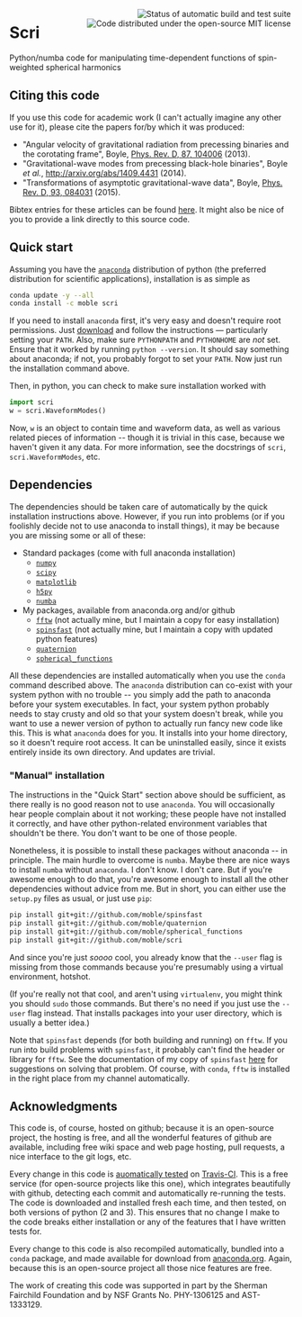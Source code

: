  <a href="https://travis-ci.org/moble/scri"><img align="right" hspace="3" alt="Status of automatic build and test suite" src="https://travis-ci.org/moble/scri.svg?branch=master"></a> <a href="https://github.com/moble/scri/blob/master/LICENSE"><img align="right" hspace="3" alt="Code distributed under the open-source MIT license" src="http://moble.github.io/spherical_functions/images/MITLicenseBadge.svg"></a>

Scri
====

Python/numba code for manipulating time-dependent functions of spin-weighted
spherical harmonics

## Citing this code

If you use this code for academic work (I can't actually imagine any other use
for it), please cite the papers for/by which it was produced:

* "Angular velocity of gravitational radiation from precessing binaries and the
  corotating frame", Boyle,
  [Phys. Rev. D, 87, 104006](http://link.aps.org/doi/10.1103/PhysRevD.87.104006)
  (2013).
* "Gravitational-wave modes from precessing black-hole binaries", Boyle *et
  al.*, http://arxiv.org/abs/1409.4431 (2014).
* "Transformations of asymptotic gravitational-wave data", Boyle,
  [Phys. Rev. D, 93, 084031](http://link.aps.org/doi/10.1103/PhysRevD.93.084031)
  (2015).

Bibtex entries for these articles can be found
[here](https://raw.githubusercontent.com/moble/scri/master/scri.bib).  It might
also be nice of you to provide a link directly to this source code.


## Quick start

Assuming you have the [`anaconda`](http://continuum.io/downloads) distribution
of python (the preferred distribution for scientific applications),
installation is as simple as

```sh
conda update -y --all
conda install -c moble scri
```

If you need to install `anaconda` first, it's very easy and doesn't require root permissions.  Just [download](http://continuum.io/downloads) and follow the instructions — particularly setting your `PATH`.  Also, make sure `PYTHONPATH` and `PYTHONHOME` are *not* set.  Ensure that it worked by running `python --version`.  It should say something about anaconda; if not, you probably forgot to set your `PATH`.  Now just run the installation command above.

Then, in python, you can check to make sure installation worked with

```python
import scri
w = scri.WaveformModes()
```

Now, `w` is an object to contain time and waveform data, as well as various
related pieces of information -- though it is trivial in this case, because we
haven't given it any data.  For more information, see the docstrings of `scri`,
`scri.WaveformModes`, etc.


## Dependencies

The dependencies should be taken care of automatically by the quick
installation instructions above.  However, if you run into problems (or if you
foolishly decide not to use anaconda to install things), it may be because you
are missing some or all of these:

  * Standard packages (come with full anaconda installation)
    * [`numpy`](http://www.numpy.org/)
    * [`scipy`](http://scipy.org/)
    * [`matplotlib`](http://matplotlib.org/)
    * [`h5py`](http://www.h5py.org/)
    * [`numba`](http://numba.pydata.org/)
  * My packages, available from anaconda.org and/or github
    * [`fftw`](https://github.com/moble/fftw) (not actually mine,
      but I maintain a copy for easy installation)
    * [`spinsfast`](https://github.com/moble/spinsfast) (not actually mine,
      but I maintain a copy with updated python features)
    * [`quaternion`](https://github.com/moble/quaternion)
    * [`spherical_functions`](https://github.com/moble/spherical_functions)

All these dependencies are installed automatically when you use the `conda`
command described above.  The `anaconda` distribution can co-exist with your
system python with no trouble -- you simply add the path to anaconda before
your system executables.  In fact, your system python probably needs to stay
crusty and old so that your system doesn't break, while you want to use a newer
version of python to actually run fancy new code like this.  This is what
`anaconda` does for you.  It installs into your home directory, so it doesn't
require root access.  It can be uninstalled easily, since it exists entirely
inside its own directory.  And updates are trivial.

### "Manual" installation

The instructions in the "Quick Start" section above should be sufficient, as
there really is no good reason not to use `anaconda`.  You will occasionally
hear people complain about it not working; these people have not installed it
correctly, and have other python-related environment variables that shouldn't
be there.  You don't want to be one of those people.

Nonetheless, it is possible to install these packages without anaconda -- in
principle.  The main hurdle to overcome is `numba`.  Maybe there are nice ways
to install `numba` without `anaconda`.  I don't know.  I don't care.  But if
you're awesome enough to do that, you're awesome enough to install all the
other dependencies without advice from me.  But in short, you can either use
the `setup.py` files as usual, or just use `pip`:

```sh
pip install git+git://github.com/moble/spinsfast
pip install git+git://github.com/moble/quaternion
pip install git+git://github.com/moble/spherical_functions
pip install git+git://github.com/moble/scri
```

And since you're just *soooo* cool, you already know that the `--user` flag is
missing from those commands because you're presumably using a virtual
environment, hotshot.

(If you're really not that cool, and aren't using `virtualenv`, you might think
you should `sudo` those commands.  But there's no need if you just use the
`--user` flag instead.  That installs packages into your user directory, which
is usually a better idea.)

Note that `spinsfast` depends (for both building and running) on `fftw`.  If
you run into build problems with `spinsfast`, it probably can't find the
header or library for `fftw`.  See the documentation of my copy of `spinsfast`
[here](https://github.com/moble/spinsfast#manual-installation) for suggestions
on solving that problem.  Of course, with `conda`, `fftw` is installed in the
right place from my channel automatically.


## Acknowledgments

This code is, of course, hosted on github; because it is an open-source
project, the hosting is free, and all the wonderful features of github are
available, including free wiki space and web page hosting, pull requests, a
nice interface to the git logs, etc.

Every change in this code is
[auomatically tested](https://travis-ci.org/moble/scri) on
[Travis-CI](https://travis-ci.org/).  This is a free service (for open-source
projects like this one), which integrates beautifully with github, detecting
each commit and automatically re-running the tests.  The code is downloaded and
installed fresh each time, and then tested, on both versions of python (2 and
3).  This ensures that no change I make to the code breaks either installation
or any of the features that I have written tests for.

Every change to this code is also recompiled automatically, bundled into a
`conda` package, and made available for download from
[anaconda.org](https://anaconda.org/moble/scri).  Again, because this is an
open-source project all those nice features are free.

The work of creating this code was supported in part by the Sherman Fairchild
Foundation and by NSF Grants No. PHY-1306125 and AST-1333129.
